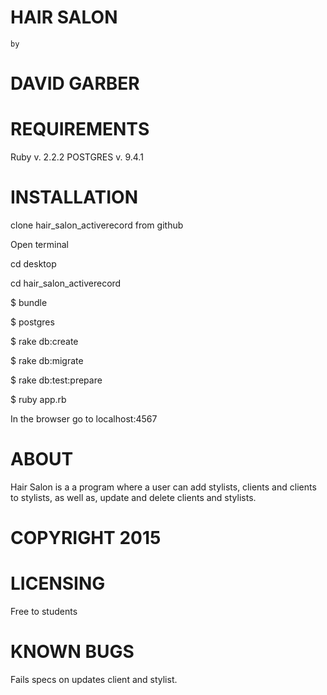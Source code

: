 HAIR SALON
==========

    by

DAVID GARBER
============

REQUIREMENTS
============

Ruby v. 2.2.2 POSTGRES v. 9.4.1

INSTALLATION
============

clone hair_salon_activerecord from github

Open terminal

cd desktop

cd hair_salon_activerecord

$ bundle

$ postgres

$ rake db:create

$ rake db:migrate

$ rake db:test:prepare

$ ruby app.rb

In the browser go to localhost:4567

ABOUT
=====

Hair Salon is a a program where a user can add stylists, clients and clients to
stylists, as well as, update and delete clients and stylists.

COPYRIGHT 2015
==============

LICENSING
=========

Free to students

KNOWN BUGS
==========

Fails specs on updates client and stylist.
